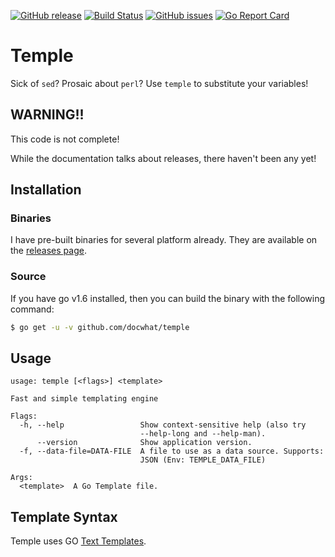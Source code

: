 [![GitHub
release](https://img.shields.io/github/release/docwhat/temple.svg)](https://github.com/docwhat/temple/releases)
[![Build
Status](https://travis-ci.org/docwhat/temple.svg?branch=master)](https://travis-ci.org/docwhat/temple)
[![GitHub
issues](https://img.shields.io/github/issues/docwhat/temple.svg)](https://github.com/docwhat/temple/issues)
[![Go Report
Card](https://goreportcard.com/badge/github.com/docwhat/temple)](https://goreportcard.com/report/github.com/docwhat/temple)

Temple
======

Sick of `sed`? Prosaic about `perl`? Use `temple` to substitute your variables!

**WARNING!!**
-------------

This code is not complete!

While the documentation talks about releases, there haven't been any yet!

Installation
------------

### Binaries

I have pre-built binaries for several platform already. They are available on
the [releases page](https://github.com/docwhat/temple/releases).

### Source

If you have go v1.6 installed, then you can build the binary with the following
command:

``` .sh
$ go get -u -v github.com/docwhat/temple
```

Usage
-----

    usage: temple [<flags>] <template>

    Fast and simple templating engine

    Flags:
      -h, --help                 Show context-sensitive help (also try
                                 --help-long and --help-man).
          --version              Show application version.
      -f, --data-file=DATA-FILE  A file to use as a data source. Supports:
                                 JSON (Env: TEMPLE_DATA_FILE)

    Args:
      <template>  A Go Template file.

Template Syntax
---------------

Temple uses GO [Text Templates](https://golang.org/pkg/text/template/).
